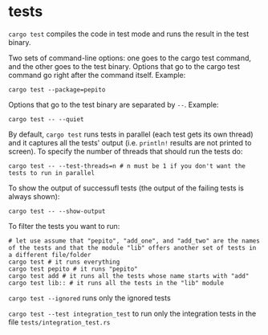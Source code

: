 # tests

`cargo test` compiles the code in test mode and runs the result in the test binary.

Two sets of command-line options: one goes to the cargo test command, and the other goes to the test binary. Options that go to the cargo test command go right after the command itself. Example:
```shell
cargo test --package=pepito
```
Options that go to the test binary are separated by `--`. Example:
```shell
cargo test -- --quiet
```

By default, `cargo test` runs tests in parallel (each test gets its own thread) and it captures all the tests' output (i.e. `println!` results are not printed to screen). To specify the number of threads that should run the tests do:
```shell
cargo test -- --test-threads=n # n must be 1 if you don't want the tests to run in parallel
```
To show the output of successufl tests (the output of the failing tests is always shown):
```shell
cargo test -- --show-output
```

To filter the tests you want to run:
```shell
# let use assume that "pepito", "add_one", and "add_two" are the names of the tests and that the module "lib" offers another set of tests in a different file/folder
cargo test # it runs everything
cargo test pepito # it runs "pepito"
cargo test add # it runs all the tests whose name starts with "add"
cargo test lib:: # it runs all the tests in the "lib" module
```
`cargo test --ignored` runs only the ignored tests

`cargo test --test integration_test` to run only the integration tests in the file `tests/integration_test.rs`
